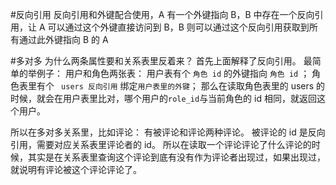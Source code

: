 #反向引用
反向引用和外键配合使用，A 有一个外键指向 B，B 中存在一个反向引用，让 A 可以通过这个外键直接访问到 B，B 则可以通过这个反向引用获取到所有通过此外键指向 B 的 A

#多对多
为什么两条属性要和关系表里反着来？
首先上面解释了反向引用。
最简单的举例子：
用户和角色两张表：
用户表有个 `角色 id` 的外键指向 `角色 id` ；
角色表里有个 ` users 反向引用` 绑定`用户表里的外键`；
那么在读取角色表里的 users 的时候，就会在用户表里比对，哪个用户的`role_id`与当前角色的 id 相同，就返回这个用户。

所以在多对多关系里，比如评论：
有被评论和评论两种评论。
被评论的 id 是反向引用，需要对应关系表里评论者的 id。
所以在读取一个评论评论了什么评论的时候，其实是在关系表里查询这个评论到底有没有作为评论者出现过，如果出现过，就说明有评论被这个评论评论了。
